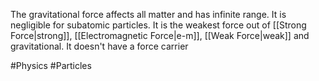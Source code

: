 The gravitational force affects all matter and has infinite range. It is negligible for subatomic particles. It is the weakest force out of [[Strong Force|strong]], [[Electromagnetic Force|e-m]], [[Weak Force|weak]] and gravitational. It doesn't have a force carrier

#Physics #Particles 